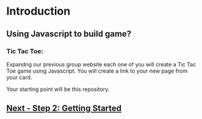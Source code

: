 # Introduction
## Using Javascript to build game?
### Tic Tac Toe: 
Expandng our previous group website each one of you will create a Tic Tac Toe game using Javascript. You will create a link to your new page from your card. 

Your starting point will be this repository. 




## [Next - Step 2: Getting Started](2_TicTacToe.md)
